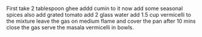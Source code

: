 #
First take 2 tablespoon ghee
addd cumin to it
now add some seasonal spices 
also add grated tomato
add 2 glass water
add 1.5 cup vermicelli to the mixture
leave the gas on medium flame and cover the pan
after 10 mins close the gas
serve the masala vermicelli in bowls.